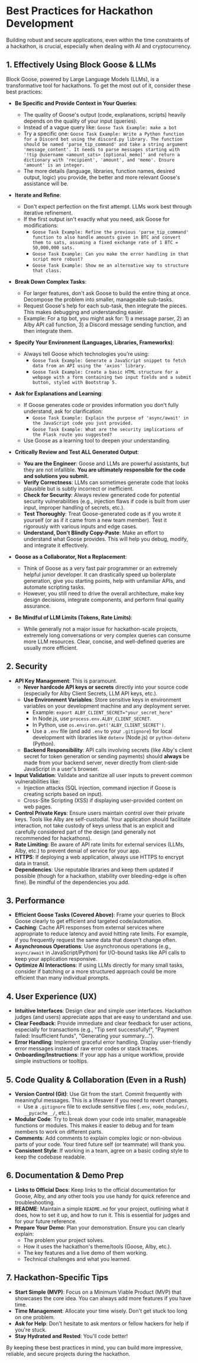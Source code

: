 # Best Practices for Hackathon Development

Building robust and secure applications, even within the time constraints of a hackathon, is crucial, especially when dealing with AI and cryptocurrency.

## 1. Effectively Using Block Goose & LLMs

Block Goose, powered by Large Language Models (LLMs), is a transformative tool for hackathons. To get the most out of it, consider these best practices:

*   **Be Specific and Provide Context in Your Queries**:
    *   The quality of Goose's output (code, explanations, scripts) heavily depends on the quality of your input (queries).
    *   Instead of a vague query like: `Goose Task Example: make a bot`
    *   Try a specific one: `Goose Task Example: Write a Python function for a Discord bot using the discord.py library. The function should be named 'parse_tip_command' and take a string argument 'message_content'. It needs to parse messages starting with '!tip @username <amount_sats> [optional_memo]' and return a dictionary with 'recipient', 'amount', and 'memo'. Ensure 'amount' is an integer.`
    *   The more details (language, libraries, function names, desired output, logic) you provide, the better and more relevant Goose's assistance will be.

*   **Iterate and Refine**:
    *   Don't expect perfection on the first attempt. LLMs work best through iterative refinement.
    *   If the first output isn't exactly what you need, ask Goose for modifications:
        *   `Goose Task Example: Refine the previous 'parse_tip_command' function to also handle amounts given in BTC and convert them to sats, assuming a fixed exchange rate of 1 BTC = 50,000,000 sats.`
        *   `Goose Task Example: Can you make the error handling in that script more robust?`
        *   `Goose Task Example: Show me an alternative way to structure that class.`

*   **Break Down Complex Tasks**:
    *   For larger features, don't ask Goose to build the entire thing at once. Decompose the problem into smaller, manageable sub-tasks.
    *   Request Goose's help for each sub-task, then integrate the pieces. This makes debugging and understanding easier.
    *   Example: For a tip bot, you might ask for: 1) a message parser, 2) an Alby API call function, 3) a Discord message sending function, and then integrate them.

*   **Specify Your Environment (Languages, Libraries, Frameworks)**:
    *   Always tell Goose which technologies you're using:
        *   `Goose Task Example: Generate a JavaScript snippet to fetch data from an API using the 'axios' library.`
        *   `Goose Task Example: Create a basic HTML structure for a webpage with a form containing two input fields and a submit button, styled with Bootstrap 5.`

*   **Ask for Explanations and Learning**:
    *   If Goose generates code or provides information you don't fully understand, ask for clarification:
        *   `Goose Task Example: Explain the purpose of 'async/await' in the JavaScript code you just provided.`
        *   `Goose Task Example: What are the security implications of the Flask route you suggested?`
    *   Use Goose as a learning tool to deepen your understanding.

*   **Critically Review and Test ALL Generated Output**:
    *   **You are the Engineer**: Goose and LLMs are powerful assistants, but they are not infallible. **You are ultimately responsible for the code and solutions you submit.**
    *   **Verify Correctness**: LLMs can sometimes generate code that looks plausible but is subtly incorrect or inefficient.
    *   **Check for Security**: Always review generated code for potential security vulnerabilities (e.g., injection flaws if code is built from user input, improper handling of secrets, etc.).
    *   **Test Thoroughly**: Treat Goose-generated code as if you wrote it yourself (or as if it came from a new team member). Test it rigorously with various inputs and edge cases.
    *   **Understand, Don't Blindly Copy-Paste**: Make an effort to understand what Goose provides. This will help you debug, modify, and integrate it effectively.

*   **Goose as a Collaborator, Not a Replacement**:
    *   Think of Goose as a very fast pair programmer or an extremely helpful junior developer. It can drastically speed up boilerplate generation, give you starting points, help with unfamiliar APIs, and automate scripting tasks.
    *   However, you still need to drive the overall architecture, make key design decisions, integrate components, and perform final quality assurance.

*   **Be Mindful of LLM Limits (Tokens, Rate Limits)**:
    *   While generally not a major issue for hackathon-scale projects, extremely long conversations or very complex queries can consume more LLM resources. Clear, concise, and well-defined queries are usually more efficient.

## 2. Security

*   **API Key Management**: This is paramount.
    *   **Never hardcode API keys or secrets** directly into your source code (especially for Alby Client Secrets, LLM API keys, etc.).
    *   **Use Environment Variables**: Store sensitive keys in environment variables on your development machine and any deployment server.
        *   Example: `export ALBY_CLIENT_SECRET="your_secret_here"`
        *   In Node.js, use `process.env.ALBY_CLIENT_SECRET`.
        *   In Python, use `os.environ.get('ALBY_CLIENT_SECRET')`.
        *   Use a `.env` file (and add `.env` to your `.gitignore`) for local development with libraries like `dotenv` (Node.js) or `python-dotenv` (Python).
    *   **Backend Responsibility**: API calls involving secrets (like Alby's client secret for token generation or sending payments) should **always** be made from your backend server, never directly from client-side JavaScript in a user's browser.
*   **Input Validation**: Validate and sanitize all user inputs to prevent common vulnerabilities like:
    *   Injection attacks (SQL injection, command injection if Goose is creating scripts based on input).
    *   Cross-Site Scripting (XSS) if displaying user-provided content on web pages.
*   **Control Private Keys**: Ensure users maintain control over their private keys. Tools like Alby are self-custodial. Your application should facilitate interaction, not take custody of keys unless that is an explicit and carefully considered part of the design (and generally not recommended for hackathons).
*   **Rate Limiting**: Be aware of API rate limits for external services (LLMs, Alby, etc.) to prevent denial of service for your app.
*   **HTTPS**: If deploying a web application, always use HTTPS to encrypt data in transit.
*   **Dependencies**: Use reputable libraries and keep them updated if possible (though for a hackathon, stability over bleeding-edge is often fine). Be mindful of the dependencies you add.

## 3. Performance

*   **Efficient Goose Tasks (Covered Above)**: Frame your queries to Block Goose clearly to get efficient and targeted code/automation.
*   **Caching**: Cache API responses from external services where appropriate to reduce latency and avoid hitting rate limits. For example, if you frequently request the same data that doesn't change often.
*   **Asynchronous Operations**: Use asynchronous operations (e.g., `async/await` in JavaScript/Python) for I/O-bound tasks like API calls to keep your application responsive.
*   **Optimize AI Interactions**: If using LLMs directly for many small tasks, consider if batching or a more structured approach could be more efficient than many individual prompts.

## 4. User Experience (UX)

*   **Intuitive Interfaces**: Design clear and simple user interfaces. Hackathon judges (and users) appreciate apps that are easy to understand and use.
*   **Clear Feedback**: Provide immediate and clear feedback for user actions, especially for transactions (e.g., "Tip sent successfully!", "Payment failed: Insufficient funds", "Generating your summary...").
*   **Error Handling**: Implement graceful error handling. Display user-friendly error messages instead of raw error codes or stack traces.
*   **Onboarding/Instructions**: If your app has a unique workflow, provide simple instructions or tooltips.

## 5. Code Quality & Collaboration (Even in a Rush)

*   **Version Control (Git)**: Use Git from the start. Commit frequently with meaningful messages. This is a lifesaver if you need to revert changes.
    *   Use a `.gitignore` file to exclude sensitive files (`.env`, `node_modules/`, `__pycache__/`, etc.).
*   **Modular Code**: Try to break down your code into smaller, manageable functions or modules. This makes it easier to debug and for team members to work on different parts.
*   **Comments**: Add comments to explain complex logic or non-obvious parts of your code. Your tired future self (or teammate) will thank you.
*   **Consistent Style**: If working in a team, agree on a basic coding style to keep the codebase readable.

## 6. Documentation & Demo Prep

*   **Links to Official Docs**: Keep links to the official documentation for Goose, Alby, and any other tools you use handy for quick reference and troubleshooting.
*   **README**: Maintain a simple `README.md` for your project, outlining what it does, how to set it up, and how to run it. This is essential for judges and for your future reference.
*   **Prepare Your Demo**: Plan your demonstration. Ensure you can clearly explain:
    *   The problem your project solves.
    *   How it uses the hackathon's theme/tools (Goose, Alby, etc.).
    *   The key features and a live demo of them working.
    *   Technical challenges and what you learned.

## 7. Hackathon-Specific Tips

*   **Start Simple (MVP)**: Focus on a Minimum Viable Product (MVP) that showcases the core idea. You can always add more features if you have time.
*   **Time Management**: Allocate your time wisely. Don't get stuck too long on one problem.
*   **Ask for Help**: Don't hesitate to ask mentors or fellow hackers for help if you're stuck.
*   **Stay Hydrated and Rested**: You'll code better!

By keeping these best practices in mind, you can build more impressive, reliable, and secure projects during the hackathon.
